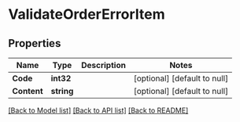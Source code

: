 # ValidateOrderErrorItem

## Properties
Name | Type | Description | Notes
------------ | ------------- | ------------- | -------------
**Code** | **int32** |  | [optional] [default to null]
**Content** | **string** |  | [optional] [default to null]

[[Back to Model list]](../README.md#documentation-for-models) [[Back to API list]](../README.md#documentation-for-api-endpoints) [[Back to README]](../README.md)


